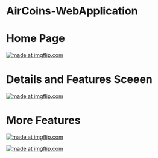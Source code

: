 # AirCoins-WebApplication

# Home Page 

<a href="https://imgflip.com/i/3pkylx"><img src="https://i.imgflip.com/3pkylx.jpg" title="made at imgflip.com"/></a>

# Details and Features Sceeen 

<a href="https://imgflip.com/i/3pkynl"><img src="https://i.imgflip.com/3pkynl.jpg" title="made at imgflip.com"/></a>

# More Features 

<a href="https://imgflip.com/i/3pkyq2"><img src="https://i.imgflip.com/3pkyq2.jpg" title="made at imgflip.com"/></a>

<a href="https://imgflip.com/i/3pkyui"><img src="https://i.imgflip.com/3pkyui.jpg" title="made at imgflip.com"/></a>
